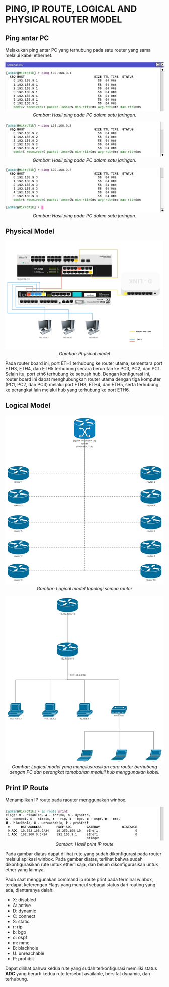 # PING, IP ROUTE, LOGICAL AND PHYSICAL ROUTER MODEL

## Ping antar PC
Melakukan ping antar PC yang terhubung pada satu router yang sama melalui kabel ethernet.
<p align="center">
<img src="../assets/winbox-ping-1.jpeg">
<br>
<i>Gambar: Hasil ping pada PC dalam satu jaringan.</i>
</p>

<p align="center">
<img src="../assets/winbox-ping-2.jpeg">
<br>
<i>Gambar: Hasil ping pada PC dalam satu jaringan.</i>
</p>

<p align="center">
<img src="../assets/winbox-ping3.jpeg">
<br>
<i>Gambar: Hasil ping pada PC dalam satu jaringan.</i>
</p>

## Physical Model
<p align="center">
<img src="../assets/physical-model.jpg">
<br>
<i>Gambar: Physical model</i>
</p>

Pada router board ini, port ETH1 terhubung ke router utama, sementara port ETH3, ETH4, dan ETH5 terhubung secara berurutan ke PC3, PC2, dan PC1. Selain itu, port eth6 terhubung ke sebuah hub. Dengan konfigurasi ini, router board ini dapat menghubungkan router utama dengan tiga komputer (PC1, PC2, dan PC3) melalui port ETH3, ETH4, dan ETH5, serta terhubung ke perangkat lain melalui hub yang terhubung ke port ETH6.

## Logical Model
<p align="center">
<img src="../assets/logical-model-routers.jpg">
<br>
<i>Gambar: Logical model topologi semua router</i>
</p>

<p align="center">
<img src="../assets/logical-model-pcs.jpg">
<br>
<i>Gambar: Logical model yang mengilustrasikan cara router berhubung dengan PC dan perangkat tamabahan mealuli hub menggunakan kabel.</i>
</p>


## Print IP Route
Menampilkan IP route pada raouter menggunakan winbox.

<p align="center">
<img src="../assets/winbox-print-route.jpeg">
<br>
<i>Gambar: Hasil print IP route</i>
</p>

Pada gambar diatas dapat dilihat rute yang sudah dikonfigurasi pada router melalui aplikasi winbox. Pada gambar diatas, terlihat bahwa sudah dikonfigurasikan rute untuk ether1 saja, dan belum dikonfigurasikan untuk ether yang lainnya. 

Pada saat menggunakan command ip route print pada terminal winbox, terdapat keterengan Flags yang muncul sebagai status dari routing yang ada, diantaranya dalah:
- X: disabled
- A: active
- D: dynamic
- C: connect
- S: static
- r: rip
- b: bgp
- o: ospf
- m: mme
- B: blackhole
- U: unreachable
- P: prohibit

Dapat dilihat bahwa kedua rute yang sudah terkonfigurasi memiliki status **ADC** yang berarti kedua rute tersebut available, bersifat dynamic, dan terhubung.
